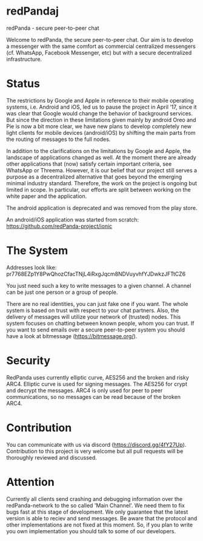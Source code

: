 redPandaj
=========

redPanda - secure peer-to-peer chat

Welcome to redPanda, the secure peer-to-peer chat. Our aim is to develop a messenger with the same comfort as commercial centralized messengers (cf. WhatsApp, Facebook Messenger, etc) but with a secure decentralized infrastructure.

Status
=========

The restrictions by Google and Apple in reference to their mobile operating systems, i.e. Android and iOS, led us to pause the project in April ‘17, since it was clear that Google would change the behavior of background services. But since the direction in these limitations given mainly by android Oreo and Pie is now a bit more clear, we have new plans to develop completely new light clients for mobile devices (android/iOS) by shifting the main parts from the routing of messages to the full nodes.

In addition to the clarifications on the limitations by Google and Apple, the landscape of applications changed as well. At the moment there are already other applications that (now) satisfy certain important criteria, see WhatsApp or Threema. However, it is our belief that our project still serves a purpose as a decentralized alternative that goes beyond the emerging minimal industry standard. Therefore, the work on the project is ongoing but limited in scope. In particular, our efforts are split between working on the white paper and the application.

The android application is deprecated and was removed from the play store.

An android/iOS application was started from scratch: https://github.com/redPanda-project/ionic


The System
=========
Addresses look like: pr7768EZp1Y8PwQhozCfacTNjL4iRxgJqcm8NDVuyvhfYJDwkzJFTtCZ6

You just need such a key to write messages to a given channel. A channel can be just one person or a group of people.

There are no real identities, you can just fake one if you want. The whole system is based on trust with respect to your chat partners. Also, the delivery of messages will utilize your network of (trusted) nodes.
This system focuses on chatting between known people, whom you can trust. If you want to send emails over a secure peer-to-peer system you should have a look at bitmessage (https://bitmessage.org/).


Security
=========

RedPanda uses currently elliptic curve, AES256 and the broken and risky ARC4. Elliptic curve is used for signing messages. The AES256 for crypt and decrypt the messages. ARC4 is only used for peer to peer communications, so no messages can be read because of the broken ARC4.

Contribution
=========
You can communicate with us via discord (https://discord.gg/4fY27Up).
Contribution to this project is very welcome but all pull requests will be thoroughly reviewed and discussed.


Attention
=========
Currently all clients send crashing and debugging information over the redPanda-network to the so called 'Main Channel'. We need them to fix bugs fast at this stage of development.
We only guarantee that the latest version is able to reciev and send messages.
Be aware that the protocol and other implementations are not fixed at this moment. So, if you plan to write you own implementation you should talk to some of our developers.
